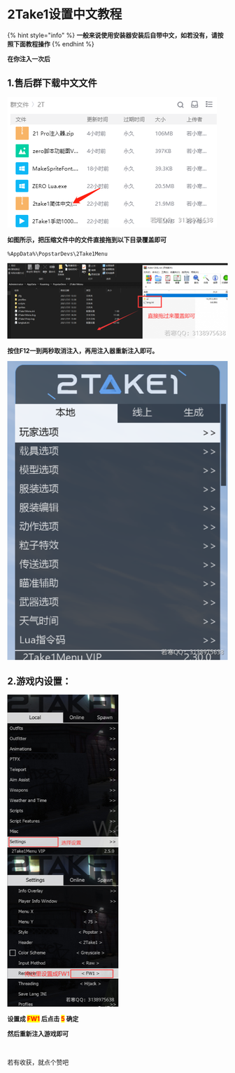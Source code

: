 # 2Take1设置中文教程

{% hint style="info" %}
**一般来说使用安装器安装后自带中文，如若没有，请按照下面教程操作**
{% endhint %}

**在你注入一次后**

## **1.售后群下载中文文件**

![](<../../.gitbook/assets/image (31) (1) (1) (1).png>)

**如图所示，把压缩文件中的文件直接拖到以下目录覆盖即可**

```
%AppData%\PopstarDevs\2Take1Menu
```

![](<../../.gitbook/assets/image (5).png>)

**按住F12一到两秒取消注入，再用注入器重新注入即可。**

![](<../../.gitbook/assets/image (11).png>)

## 2.游戏内设置：

![](<../../.gitbook/assets/image (8) (1) (1) (1).png>)

**设置成 **<mark style="color:red;">**FW1**</mark>** 后点击 **<mark style="color:red;">**5**</mark>** 确定**

**然后重新注入游戏即可**

​

若有收获，就点个赞吧
